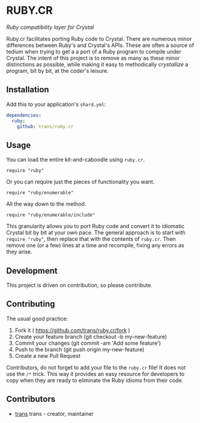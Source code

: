 # RUBY.CR

*Ruby compatibility layer for Crystal*

Ruby.cr facilitates porting Ruby code to Crystal. There are numerous minor
differences between Ruby's and Crystal's APIs. These are often a source of
tedium when trying to get a a port of a Ruby program to compile under Crystal.
The intent of this project is to remove as many as these minor distinctions
as possible, while making it easy to methodically *crystallize* a program,
bit by bit, at the coder's leisure.


## Installation

Add this to your application's `shard.yml`:

```yaml
dependencies:
  ruby:
    github: trans/ruby.cr
```


## Usage

You can load the entire kit-and-caboodle using `ruby.cr`.

```crystal
require "ruby"
```

Or you can require just the pieces of functionality you want.

```crystal
require "ruby/enumerable"
```

All the way down to the method.

```crystal
require "ruby/enumerable/include"
```

This granularity allows you to port Ruby code and convert it to idiomatic
Crystal bit by bit at your own pace. The general approach is to start
with `require "ruby"`, then replace that with the contents of `ruby.cr`.
Then remove one (or a few) lines at a time and recompile, fixing any errors
as they arise.


## Development

This project is driven on contribution, so please contribute.


## Contributing

The usual good practice:

1. Fork it ( https://github.com/trans/ruby.cr/fork )
2. Create your feature branch (git checkout -b my-new-feature)
3. Commit your changes (git commit -am 'Add some feature')
4. Push to the branch (git push origin my-new-feature)
5. Create a new Pull Request

Contributors, do not forget to add your file to the `ruby.cr` file!
It does not use the `/*` trick. This way it provides an easy resource
for developers to copy when they are ready to eliminate the Ruby
idioms from their code.


## Contributors

- [trans](https://github.com/trans) trans - creator, maintainer

